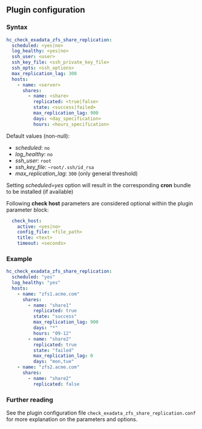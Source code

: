 ## Plugin configuration

### Syntax

```yaml
hc_check_exadata_zfs_share_replication:
  scheduled: <yes|no>
  log_healthy: <yes|no>
  ssh_user: <user>
  ssh_key_file: <ssh_private_key_file>
  ssh_opts: <ssh_options>
  max_replication_lag: 300
  hosts:
    - name: <server>
      shares:
        - name: <share>
          replicated: <true|false>
          state: <success|failed>
          max_replication_lag: 900
          days: <day_specification>
          hours: <hours_specification>
```

Default values (non-null):
* *scheduled*: `no`
* *log_healthy*: `no`
* *ssh_user*: `root`
* *ssh_key_file*: `~root/.ssh/id_rsa`
* *max_replication_lag*: `300` (only general threshold)

Setting *scheduled=yes* option will result in the corresponding **cron** bundle to be installed (if available)

Following **check host** parameters are considered optional within the plugin parameter block:

```yaml
  check_host:
    active: <yes|no>
    config_file: <file_path>
    title: <text>
    timeout: <seconds>
```

### Example

```yaml
hc_check_exadata_zfs_share_replication:
  scheduled: "yes"
  log_healthy: "yes"
  hosts:
    - name: "zfs1.acme.com"
      shares:
        - name: "share1"
          replicated: true
          state: "success"
          max_replication_lag: 900
          days: "*"
          hours: "09-12"
        - name: "share2"
          replicated: true
          state: "failed"
          max_replication_lag: 0
          days: "mon,tue"
    - name: "zfs2.acme.com"
      shares:
        - name: "share2"
          replicated: false
```

### Further reading

See the plugin configuration file `check_exadata_zfs_share_replication.conf` for more explanation on the parameters and options.
